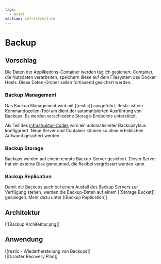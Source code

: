```yaml
---
tags:
  - Asset
section: infrastructure
---
```

# Backup

## Vorschlag

Die Daten der Applikations-Container werden täglich gesichert. Container, die Nutzdaten verarbeiten, speichern diese auf dem Filesystem des Docker Hosts. Diese Daten-Ordner sollen fortlauend gesichert werden.

### Backup Management

Das Backup Management wird mit [[restic]] ausgeführt. Restic ist ein Kommandozeilen-Tool um dient der automatisierten Ausführung von Backups. Es werden verschiedene Storage-Endpoints unterstützt.

Als Teil des [Infrastruktur-Codes](https://github.com/Mint-System/Ansible-Playbooks) wird ein automatisierter Backupzyklus konfiguriert. Neue Server und Container können so ohne erheblichen Aufwand gesichert werden.

### Backup Storage

Backups werden auf einem remote Backup-Server gesichert. Dieser Server hat ein externe Disk gemounted, die flexibel vergrössert werden kann.

### Backup Replication

Damit die Backups auch bei einem Ausfall des Backup Servers zur Verfügung stehen, werden die Backup-Daten auf einem [[Storage Bucket]] gespiegelt. Mehr dazu unter [[Backup Replication]].

## Architektur

![[Backup Architektur.png]]

## Anwendung

[[restic - Wiederherstellung von Backups]]\
[[Disaster Recovery Plan]]